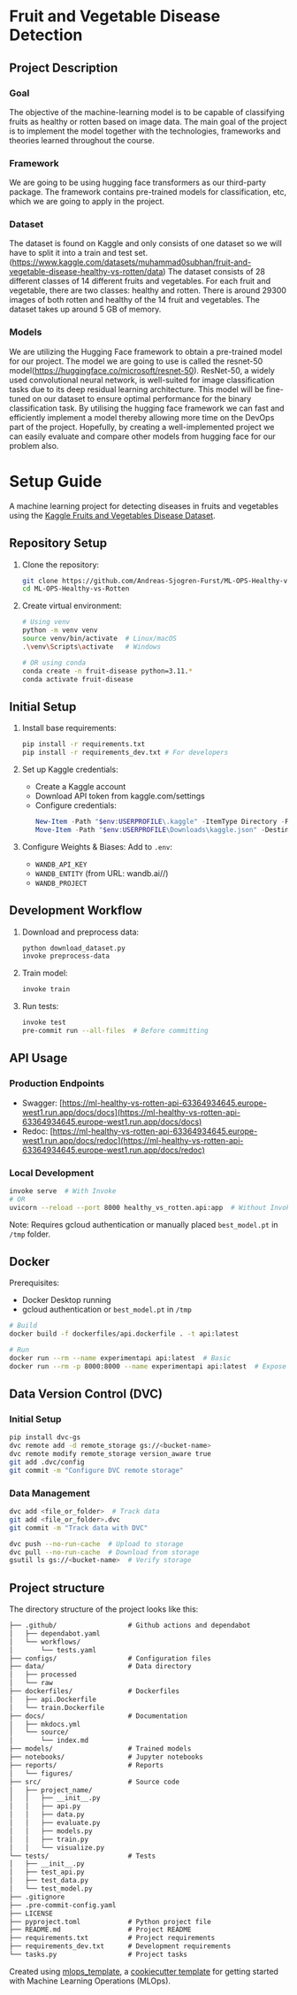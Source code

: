 # Fruit and Vegetable Disease Detection
## Project Description

### Goal
The objective of the machine-learning model is to be capable of classifying fruits as healthy or rotten based on image data. 
The main goal of the project is to implement the model together with the technologies, frameworks and theories learned throughout the course.

### Framework
We are going to be using hugging face transformers as our third-party package. 
The framework contains pre-trained models for classification, etc, which we are going to apply in the project. 

### Dataset
The dataset is found on Kaggle and only consists of one dataset so we will have to split it into a train and test set. (https://www.kaggle.com/datasets/muhammad0subhan/fruit-and-vegetable-disease-healthy-vs-rotten/data)
The dataset consists of 28 different classes of 14 different fruits and vegetables. For each fruit and vegetable, there are two classes: healthy and rotten.
There is around 29300 images of both rotten and healthy of the 14 fruit and vegetables. The dataset takes up around 5 GB of memory.

### Models
We are utilizing the Hugging Face framework to obtain a pre-trained model for our project. 
The model we are going to use is called the resnet-50 model(https://huggingface.co/microsoft/resnet-50). ResNet-50, a widely used convolutional neural network, is well-suited for image classification tasks due to its deep residual learning architecture. This model will be fine-tuned on our dataset to ensure optimal performance for the binary classification task.
By utilising the hugging face framework we can fast and efficiently implement a model thereby allowing more time on the DevOps part of the project. 
Hopefully, by creating a well-implemented project we can easily evaluate and compare other models from hugging face for our problem also.


# Setup Guide

A machine learning project for detecting diseases in fruits and vegetables using the [Kaggle Fruits and Vegetables Disease Dataset](https://www.kaggle.com/datasets/muhammad0subhan/fruit-and-vegetable-disease-healthy-vs-rotten).

## Repository Setup

1. Clone the repository:
   ```bash
   git clone https://github.com/Andreas-Sjogren-Furst/ML-OPS-Healthy-vs-Rotten.git
   cd ML-OPS-Healthy-vs-Rotten
   ```

2. Create virtual environment:
   ```bash
   # Using venv
   python -m venv venv
   source venv/bin/activate  # Linux/macOS
   .\venv\Scripts\activate   # Windows
   
   # OR using conda
   conda create -n fruit-disease python=3.11.*
   conda activate fruit-disease
   ```

## Initial Setup

1. Install base requirements:
   ```bash
   pip install -r requirements.txt
   pip install -r requirements_dev.txt # For developers
   ```

2. Set up Kaggle credentials:
   - Create a Kaggle account
   - Download API token from kaggle.com/settings
   - Configure credentials:
     ```powershell
     New-Item -Path "$env:USERPROFILE\.kaggle" -ItemType Directory -Force
     Move-Item -Path "$env:USERPROFILE\Downloads\kaggle.json" -Destination "$env:USERPROFILE\.kaggle\kaggle.json"
     ```

3. Configure Weights & Biases:
   Add to `.env`:
   - `WANDB_API_KEY`
   - `WANDB_ENTITY` (from URL: wandb.ai/<entity>/<project>)
   - `WANDB_PROJECT`

## Development Workflow

1. Download and preprocess data:
   ```bash
   python download_dataset.py
   invoke preprocess-data
   ```

2. Train model:
   ```bash
   invoke train
   ```

3. Run tests:
   ```bash
   invoke test
   pre-commit run --all-files  # Before committing
   ```

## API Usage

### Production Endpoints
- Swagger: [https://ml-healthy-vs-rotten-api-63364934645.europe-west1.run.app/docs/docs](https://ml-healthy-vs-rotten-api-63364934645.europe-west1.run.app/docs/docs)
- Redoc: [https://ml-healthy-vs-rotten-api-63364934645.europe-west1.run.app/docs/redoc](https://ml-healthy-vs-rotten-api-63364934645.europe-west1.run.app/docs/redoc)

### Local Development
```bash
invoke serve  # With Invoke
# OR
uvicorn --reload --port 8000 healthy_vs_rotten.api:app  # Without Invoke
```

Note: Requires gcloud authentication or manually placed `best_model.pt` in `/tmp` folder.

## Docker

Prerequisites:
- Docker Desktop running
- gcloud authentication or `best_model.pt` in `/tmp`

```bash
# Build
docker build -f dockerfiles/api.dockerfile . -t api:latest

# Run
docker run --rm --name experimentapi api:latest  # Basic
docker run --rm -p 8000:8000 --name experimentapi api:latest  # Expose locally
```

## Data Version Control (DVC)

### Initial Setup
```bash
pip install dvc-gs
dvc remote add -d remote_storage gs://<bucket-name>
dvc remote modify remote_storage version_aware true
git add .dvc/config
git commit -m "Configure DVC remote storage"
```

### Data Management
```bash
dvc add <file_or_folder>  # Track data
git add <file_or_folder>.dvc
git commit -m "Track data with DVC"

dvc push --no-run-cache  # Upload to storage
dvc pull --no-run-cache  # Download from storage
gsutil ls gs://<bucket-name>  # Verify storage
```


## Project structure

The directory structure of the project looks like this:
```txt
├── .github/                  # Github actions and dependabot
│   ├── dependabot.yaml
│   └── workflows/
│       └── tests.yaml
├── configs/                  # Configuration files
├── data/                     # Data directory
│   ├── processed
│   └── raw
├── dockerfiles/              # Dockerfiles
│   ├── api.Dockerfile
│   └── train.Dockerfile
├── docs/                     # Documentation
│   ├── mkdocs.yml
│   └── source/
│       └── index.md
├── models/                   # Trained models
├── notebooks/                # Jupyter notebooks
├── reports/                  # Reports
│   └── figures/
├── src/                      # Source code
│   ├── project_name/
│   │   ├── __init__.py
│   │   ├── api.py
│   │   ├── data.py
│   │   ├── evaluate.py
│   │   ├── models.py
│   │   ├── train.py
│   │   └── visualize.py
└── tests/                    # Tests
│   ├── __init__.py
│   ├── test_api.py
│   ├── test_data.py
│   └── test_model.py
├── .gitignore
├── .pre-commit-config.yaml
├── LICENSE
├── pyproject.toml            # Python project file
├── README.md                 # Project README
├── requirements.txt          # Project requirements
├── requirements_dev.txt      # Development requirements
└── tasks.py                  # Project tasks
```


Created using [mlops_template](https://github.com/SkafteNicki/mlops_template),
a [cookiecutter template](https://github.com/cookiecutter/cookiecutter) for getting
started with Machine Learning Operations (MLOps).
